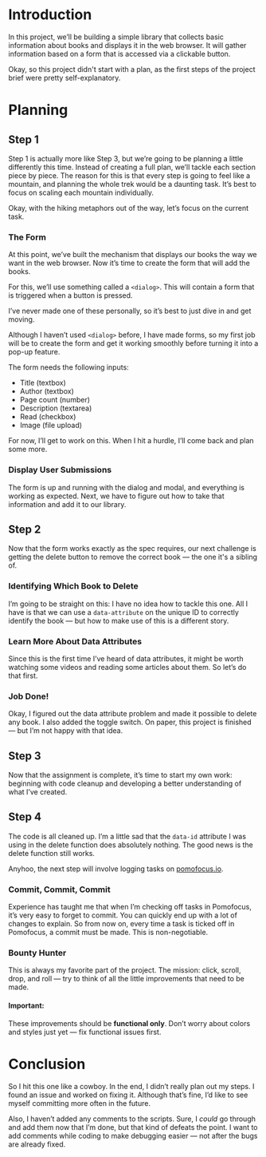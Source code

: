 # Introduction

In this project, we’ll be building a simple library that collects basic information about books and displays it in the web browser. It will gather information based on a form that is accessed via a clickable button.

Okay, so this project didn't start with a plan, as the first steps of the project brief were pretty self-explanatory.

# Planning

## Step 1

Step 1 is actually more like Step 3, but we’re going to be planning a little differently this time. Instead of creating a full plan, we’ll tackle each section piece by piece. The reason for this is that every step is going to feel like a mountain, and planning the whole trek would be a daunting task. It’s best to focus on scaling each mountain individually.

Okay, with the hiking metaphors out of the way, let’s focus on the current task.

### The Form

At this point, we’ve built the mechanism that displays our books the way we want in the web browser. Now it’s time to create the form that will add the books.

For this, we’ll use something called a `<dialog>`. This will contain a form that is triggered when a button is pressed.

I’ve never made one of these personally, so it’s best to just dive in and get moving.

Although I haven’t used `<dialog>` before, I have made forms, so my first job will be to create the form and get it working smoothly before turning it into a pop-up feature.

The form needs the following inputs:

* Title (textbox)
* Author (textbox)
* Page count (number)
* Description (textarea)
* Read (checkbox)
* Image (file upload)

For now, I’ll get to work on this. When I hit a hurdle, I’ll come back and plan some more.

### Display User Submissions

The form is up and running with the dialog and modal, and everything is working as expected. Next, we have to figure out how to take that information and add it to our library.

## Step 2

Now that the form works exactly as the spec requires, our next challenge is getting the delete button to remove the correct book — the one it's a sibling of.

### Identifying Which Book to Delete

I’m going to be straight on this: I have no idea how to tackle this one. All I have is that we can use a `data-attribute` on the unique ID to correctly identify the book — but how to make use of this is a different story.

### Learn More About Data Attributes

Since this is the first time I’ve heard of data attributes, it might be worth watching some videos and reading some articles about them. So let’s do that first.

### Job Done!

Okay, I figured out the data attribute problem and made it possible to delete any book. I also added the toggle switch. On paper, this project is finished — but I’m not happy with that idea.

## Step 3

Now that the assignment is complete, it’s time to start my own work: beginning with code cleanup and developing a better understanding of what I’ve created.

## Step 4

The code is all cleaned up. I’m a little sad that the `data-id` attribute I was using in the delete function does absolutely nothing. The good news is the delete function still works.

Anyhoo, the next step will involve logging tasks on [pomofocus.io](https://pomofocus.io).

### Commit, Commit, Commit

Experience has taught me that when I’m checking off tasks in Pomofocus, it’s very easy to forget to commit. You can quickly end up with a lot of changes to explain. So from now on, every time a task is ticked off in Pomofocus, a commit must be made. This is non-negotiable.

### Bounty Hunter

This is always my favorite part of the project. The mission: click, scroll, drop, and roll — try to think of all the little improvements that need to be made.

#### Important:

These improvements should be **functional only**. Don’t worry about colors and styles just yet — fix functional issues first.

# Conclusion

So I hit this one like a cowboy. In the end, I didn’t really plan out my steps. I found an issue and worked on fixing it. Although that’s fine, I’d like to see myself committing more often in the future.

Also, I haven’t added any comments to the scripts. Sure, I *could* go through and add them now that I’m done, but that kind of defeats the point. I want to add comments while coding to make debugging easier — not after the bugs are already fixed.

